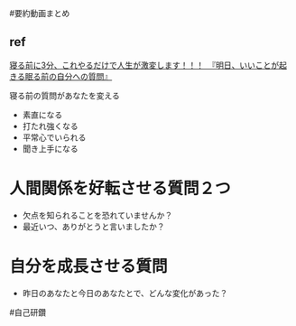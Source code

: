 #要約動画まとめ
## ref

[寝る前に3分、これやるだけで人生が激変します！！！　『明日、いいことが起きる眠る前の自分への質問』](https://www.youtube.com/watch?v=Wyj_Tc1nPTI)


寝る前の質問があなたを変える
- 素直になる
- 打たれ強くなる
- 平常心でいられる
- 聞き上手になる

# 人間関係を好転させる質問２つ

- 欠点を知られることを恐れていませんか？
- 最近いつ、ありがとうと言いましたか？

# 自分を成長させる質問

- 昨日のあなたと今日のあなたとで、どんな変化があった？


#自己研鑽 